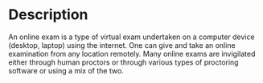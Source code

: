 # Description
An online exam is a type of virtual exam undertaken on a computer device (desktop, laptop) using the internet.
One can give and take an online examination from any location remotely.
Many online exams are invigilated either through human proctors or through various types of proctoring software or using a mix of the two.
